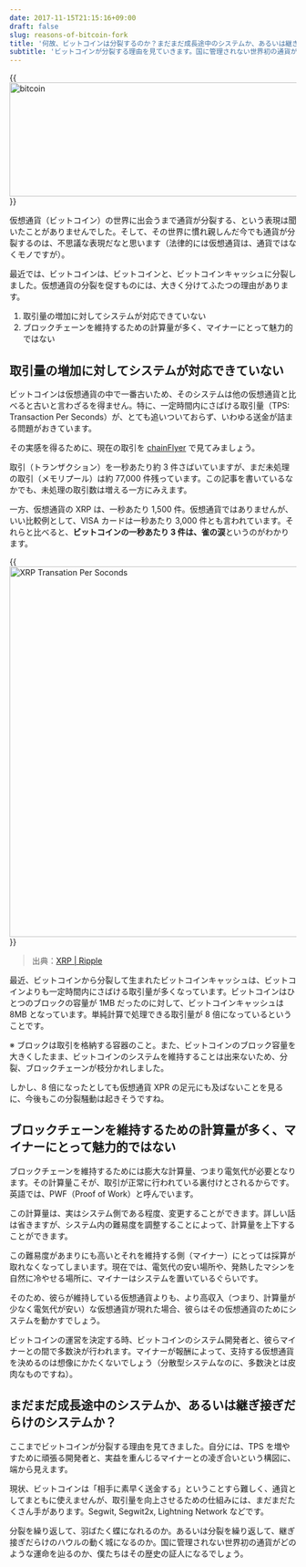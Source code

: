 ```yaml
---
date: 2017-11-15T21:15:16+09:00
draft: false
slug: reasons-of-bitcoin-fork
title: '何故、ビットコインは分裂するのか？まだまだ成長途中のシステムか、あるいは継ぎ接ぎだらけのシステムか？'
subtitle: 'ビットコインが分裂する理由を見ていきます。国に管理されない世界初の通貨がどのような運命を辿るのか、僕たちはその歴史の証人になるでしょう。'
---
```


{{<img src="/images/2017/11/bitcoin.svg" width="728" height="200" alt="bitcoin">}}

仮想通貨（ビットコイン）の世界に出会うまで通貨が分裂する、という表現は聞いたことがありませんでした。そして、その世界に慣れ親しんだ今でも通貨が分裂するのは、不思議な表現だなと思います（法律的には仮想通貨は、通貨ではなくモノですが）。

最近では、ビットコインは、ビットコインと、ビットコインキャッシュに分裂しました。仮想通貨の分裂を促すものには、大きく分けてふたつの理由があります。

1. 取引量の増加に対してシステムが対応できていない
2. ブロックチェーンを維持するための計算量が多く、マイナーにとって魅力的ではない

## 取引量の増加に対してシステムが対応できていない

ビットコインは仮想通貨の中で一番古いため、そのシステムは他の仮想通貨と比べると古いと言わざるを得ません。特に、一定時間内にさばける取引量（TPS: Transaction Per Seconds）が、とても追いついておらず、いわゆる送金が詰まる問題がおきています。

その実感を得るために、現在の取引を [chainFlyer](https://chainflyer.bitflyer.jp/) で見てみましょう。 

取引（トランザクション）を一秒あたり約 3 件さばいていますが、まだ未処理の取引（メモリプール）は約 77,000 件残っています。この記事を書いているなかでも、未処理の取引数は増える一方にみえます。

一方、仮想通貨の XRP は、一秒あたり 1,500 件。仮想通貨ではありませんが、いい比較例として、VISA カードは一秒あたり 3,000 件とも言われています。それらと比べると、**ビットコインの一秒あたり 3 件は、雀の涙**というのがわかります。

{{<img src="/images/2017/11/reasons-of-bitcoin-fork.png" width="1304" height="650" alt="XRP Transation Per Soconds">}}

> 出典：[XRP | Ripple](https://ripple.com/xrp/)

最近、ビットコインから分裂して生まれたビットコインキャッシュは、ビットコインよりも一定時間内にさばける取引量が多くなっています。ビットコインはひとつのブロックの容量が 1MB だったのに対して、ビットコインキャッシュは 8MB となっています。単純計算で処理できる取引量が 8 倍になっているということです。

※ ブロックは取引を格納する容器のこと。また、ビットコインのブロック容量を大きくしたまま、ビットコインのシステムを維持することは出来ないため、分裂、ブロックチェーンが枝分かれしました。

しかし、8 倍になったとしても仮想通貨 XPR の足元にも及ばないことを見るに、今後もこの分裂騒動は起きそうですね。

## ブロックチェーンを維持するための計算量が多く、マイナーにとって魅力的ではない

ブロックチェーンを維持するためには膨大な計算量、つまり電気代が必要となります。その計算量こそが、取引が正常に行われている裏付けとされるからです。英語では、PWF（Proof of Work）と呼んでいます。

この計算量は、実はシステム側である程度、変更することができます。詳しい話は省きますが、システム内の難易度を調整することによって、計算量を上下することができます。

この難易度があまりにも高いとそれを維持する側（マイナー）にとっては採算が取れなくなってしまいます。現在では、電気代の安い場所や、発熱したマシンを自然に冷やせる場所に、マイナーはシステムを置いているぐらいです。

そのため、彼らが維持している仮想通貨よりも、より高収入（つまり、計算量が少なく電気代が安い）な仮想通貨が現れた場合、彼らはその仮想通貨のためにシステムを動かすでしょう。

ビットコインの運営を決定する時、ビットコインのシステム開発者と、彼らマイナーとの間で多数決が行われます。マイナーが報酬によって、支持する仮想通貨を決めるのは想像にかたくないでしょう（分散型システムなのに、多数決とは皮肉なものですね）。

## まだまだ成長途中のシステムか、あるいは継ぎ接ぎだらけのシステムか？

ここまでビットコインが分裂する理由を見てきました。自分には、TPS を増やすために頑張る開発者と、実益を重んじるマイナーとの凌ぎ合いという構図に、端から見えます。

現状、ビットコインは「相手に素早く送金する」ということすら難しく、通貨としてまともに使えませんが、取引量を向上させるための仕組みには、まだまだたくさん手があります。Segwit, Segwit2x, Lightning Network などです。

分裂を繰り返して、羽ばたく蝶になれるのか。あるいは分裂を繰り返して、継ぎ接ぎだらけのハウルの動く城になるのか。国に管理されない世界初の通貨がどのような運命を辿るのか、僕たちはその歴史の証人になるでしょう。
